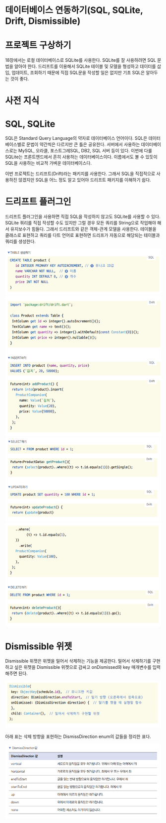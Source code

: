 # **데이터베이스 연동하기(SQL, SQLite, Drift, Dismissible)**  
# **프로젝트 구상하기**  
18장에서는 로컬 데이터베이스로 SQLite를 사용한다. SQLite를 잘 사용하려면 SQL 문법을 알아야 한다. 드리프트를 이용해서 
SQLite 테이블 및 모델을 형성하고 데이터를 삽입, 업데이트, 조회하기 때문에 직접 SQL문을 작성할 일은 없지만 기초 SQL은 
알아두는 것이 좋다.  
  
# **사전 지식**  
# **SQL, SQLite**  
SQL은 Standard Query Language의 약자로 데이터베이스 언어이다. SQL은 데이터베이스별로 문법이 약간씩은 다르지만 큰 
틀은 공유한다. 서버에서 사용하는 데이터베이스로는 MySQL, 오라클, 포스트그레SQL, DB2, SQL 서버 등이 있다. 이번에 다룰 
SQLite는 프론트엔드에서 흔히 사용하는 데이터베이스이다. 이름에서도 볼 수 있듯이 SQL을 사용하는 비교적 가벼운 데이터베이스다.  
  
이번 프로젝트는 드리프트(Drift)라는 패키지를 사용한다. 그래서 SQL을 직접적으로 사용하진 않겠지만 SQL을 어느 정도 알고 
있어야 드리프트 패키지를 이해하기 쉽다.  
  
# **드리프트 플러그인**  
드리프트 플러그인을 사용하면 직접 SQL을 작성하지 않고도 SQLite를 사용할 수 있다. SQLite 쿼리를 직접 작성할 수도 있지만 
그럴 경우 모든 쿼리를 String으로 작업해야 해서 유지보수가 힘들다. 그래서 드리프트와 같은 객체-관계 모델을 사용한다. 
테이블을 클래스로 표현하고 쿼리를 다트 언어로 표현하면 드리프가 자동으로 해당되는 테이블과 쿼리를 생성한다.  
  
![img.png](imgae/img.png)  
![img.png](imgae/img2.png)  
![img.png](imgae/img3.png)  
![img.png](imgae/img4.png)  
  
# **Dismissible 위젯**  
Dismissible 위젯은 위젯을 밀어서 삭제하는 기능을 제공한다. 밀어서 삭제하기를 구현하고 싶은 위젯을 Dismissible 위젯으로 
감싸고 onDismissed와 key 매개변수를 입력해주면 된다.  
  
![img.png](imgae/img5.png)  
  
아래 표는 삭제 방향을 표현하는 DismissDirection enum의 값들을 정리한 표다.  
  
![img.png](imgae/img6.png)  
  
